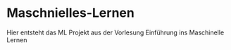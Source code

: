 # Maschnielles-Lernen
Hier entsteht das ML Projekt aus der Vorlesung Einführung ins Maschinelle Lernen
